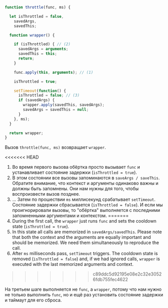 ```js demo
function throttle(func, ms) {

  let isThrottled = false,
    savedArgs,
    savedThis;

  function wrapper() {

    if (isThrottled) { // (2)
      savedArgs = arguments;
      savedThis = this;
      return;
    }

    func.apply(this, arguments); // (1)

    isThrottled = true;

    setTimeout(function() {
      isThrottled = false; // (3)
      if (savedArgs) {
        wrapper.apply(savedThis, savedArgs);
        savedArgs = savedThis = null;
      }
    }, ms);
  }

  return wrapper;
}
```

Вызов `throttle(func, ms)` возвращает `wrapper`.

<<<<<<< HEAD
1. Во время первого вызова обёртка просто вызывает `func` и устанавливает состояние задержки (`isThrottled = true`).
2. В этом состоянии все вызовы запоминаются в `saveArgs / saveThis`. Обратите внимание, что контекст и аргументы одинаково важны и должны быть запомнены. Они нам нужны для того, чтобы воспроизвести вызов позднее.
3. ... Затем по прошествии `ms` миллисекунд срабатывает `setTimeout`. Состояние задержки сбрасывается (`isThrottled = false`). И если мы проигнорировали вызовы, то "обёртка" выполняется с последними запомненными аргументами и контекстом.
=======
1. During the first call, the `wrapper` just runs `func` and sets the cooldown state (`isThrottled = true`).
2. In this state all calls are memorized in `savedArgs/savedThis`. Please note that both the context and the arguments are equally important and should be memorized. We need them simultaneously to reproduce the call.
3. After `ms` milliseconds pass, `setTimeout` triggers. The cooldown state is removed (`isThrottled = false`) and, if we had ignored calls, `wrapper` is executed with the last memorized arguments and context.
>>>>>>> c89ddc5d92195e08e2c32e30526fdb755fec4622

На третьем шаге выполняется не `func`, а `wrapper`, потому что нам нужно не только выполнить `func`, но и ещё раз установить состояние задержки и таймаут для его сброса.
